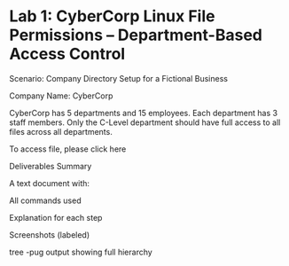 # Lab 1: CyberCorp Linux File Permissions – Department-Based Access Control 

 

Scenario: Company Directory Setup for a Fictional Business 

 Company Name: CyberCorp 

 CyberCorp has 5 departments and 15 employees. Each department has 3 staff members. Only the C-Level department should have full access to all files across all departments. 

 
To access file, please click here 

 
Deliverables Summary  

A text document with: 

All commands used 

Explanation for each step 

Screenshots (labeled) 

tree -pug output showing full hierarchy 

 

 
